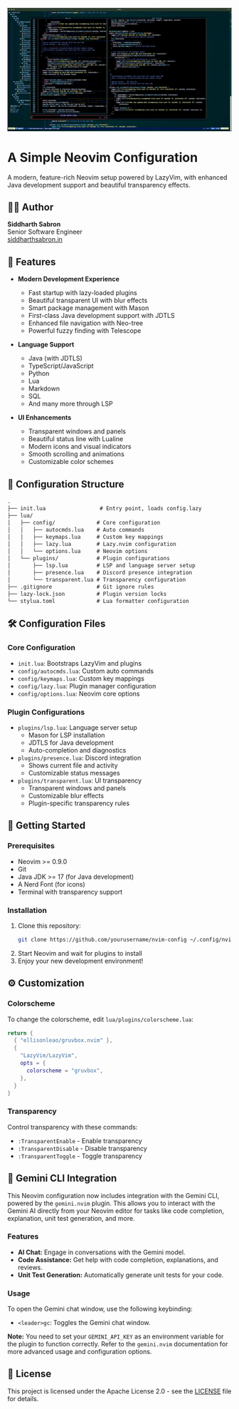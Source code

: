 ![preview](./newimg.jpeg)

# A Simple Neovim Configuration

A modern, feature-rich Neovim setup powered by LazyVim, with enhanced Java development support and beautiful transparency effects.

## 👨‍💻 Author

**Siddharth Sabron**  
Senior Software Engineer  
[siddharthsabron.in](https://siddharthsabron.in)


## 🚀 Features

- **Modern Development Experience**
  - Fast startup with lazy-loaded plugins
  - Beautiful transparent UI with blur effects
  - Smart package management with Mason
  - First-class Java development support with JDTLS
  - Enhanced file navigation with Neo-tree
  - Powerful fuzzy finding with Telescope

- **Language Support**
  - Java (with JDTLS)
  - TypeScript/JavaScript
  - Python
  - Lua
  - Markdown
  - SQL
  - And many more through LSP

- **UI Enhancements**
  - Transparent windows and panels
  - Beautiful status line with Lualine
  - Modern icons and visual indicators
  - Smooth scrolling and animations
  - Customizable color schemes

## 📁 Configuration Structure

```
.
├── init.lua                 # Entry point, loads config.lazy
├── lua/
│   ├── config/             # Core configuration
│   │   ├── autocmds.lua    # Auto commands
│   │   ├── keymaps.lua     # Custom key mappings
│   │   ├── lazy.lua        # Lazy.nvim configuration
│   │   └── options.lua     # Neovim options
│   └── plugins/            # Plugin configurations
│       ├── lsp.lua         # LSP and language server setup
│       ├── presence.lua    # Discord presence integration
│       └── transparent.lua # Transparency configuration
├── .gitignore              # Git ignore rules
├── lazy-lock.json          # Plugin version locks
└── stylua.toml             # Lua formatter configuration
```

## 🛠️ Configuration Files

### Core Configuration
- `init.lua`: Bootstraps LazyVim and plugins
- `config/autocmds.lua`: Custom auto commands
- `config/keymaps.lua`: Custom key mappings
- `config/lazy.lua`: Plugin manager configuration
- `config/options.lua`: Neovim core options

### Plugin Configurations
- `plugins/lsp.lua`: Language server setup
  - Mason for LSP installation
  - JDTLS for Java development
  - Auto-completion and diagnostics
- `plugins/presence.lua`: Discord integration
  - Shows current file and activity
  - Customizable status messages
- `plugins/transparent.lua`: UI transparency
  - Transparent windows and panels
  - Customizable blur effects
  - Plugin-specific transparency rules

## 🚀 Getting Started

### Prerequisites
- Neovim >= 0.9.0
- Git
- Java JDK >= 17 (for Java development)
- A Nerd Font (for icons)
- Terminal with transparency support

### Installation
1. Clone this repository:
   ```bash
   git clone https://github.com/yourusername/nvim-config ~/.config/nvim
   ```
2. Start Neovim and wait for plugins to install
3. Enjoy your new development environment!

## ⚙️ Customization

### Colorscheme
To change the colorscheme, edit `lua/plugins/colorscheme.lua`:
```lua
return {
  { "ellisonleao/gruvbox.nvim" },
  {
    "LazyVim/LazyVim",
    opts = {
      colorscheme = "gruvbox",
    },
  }
}
```

### Transparency
Control transparency with these commands:
- `:TransparentEnable` - Enable transparency
- `:TransparentDisable` - Disable transparency
- `:TransparentToggle` - Toggle transparency

## 🤖 Gemini CLI Integration

This Neovim configuration now includes integration with the Gemini CLI, powered by the `gemini.nvim` plugin. This allows you to interact with the Gemini AI directly from your Neovim editor for tasks like code completion, explanation, unit test generation, and more.

### Features

- **AI Chat:** Engage in conversations with the Gemini model.
- **Code Assistance:** Get help with code completion, explanations, and reviews.
- **Unit Test Generation:** Automatically generate unit tests for your code.

### Usage

To open the Gemini chat window, use the following keybinding:

- `<leader>gc`: Toggles the Gemini chat window.

**Note:** You need to set your `GEMINI_API_KEY` as an environment variable for the plugin to function correctly. Refer to the `gemini.nvim` documentation for more advanced usage and configuration options.

## 📝 License

This project is licensed under the Apache License 2.0 - see the [LICENSE](LICENSE) file for details.


<!-- FOR COLOR SCHME MAKE 
    lua/plugins/colorscheme.lua
return {
  -- add gruvbox
  { "ellisonleao/gruvbox.nvim" },

  -- Configure LazyVim to load gruvbox
  {
    "LazyVim/LazyVim",
    opts = {
      colorscheme = "gruvbox",
    },
  }
}
 -->
